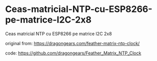 # Ceas-matricial-NTP-cu-ESP8266-pe-matrice-I2C-2x8
Ceas matricial NTP cu ESP8266 pe matrice I2C 2x8

original from: https://dragongears.com/feather-matrix-ntp-clock/

code: https://github.com/dragongears/Feather_Matrix_NTP_Clock


